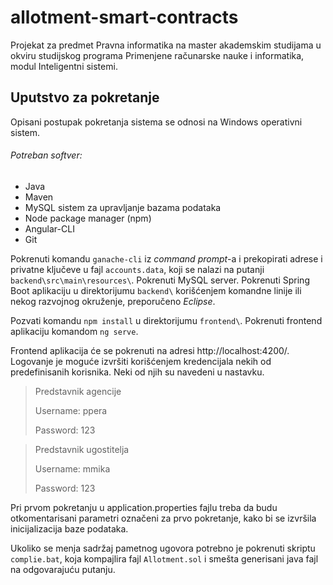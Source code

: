 # allotment-smart-contracts
Projekat za predmet Pravna informatika na master akademskim studijama u okviru studijskog programa Primenjene računarske nauke i informatika, modul Inteligentni sistemi.

## Uputstvo za pokretanje

Opisani postupak pokretanja sistema se odnosi na Windows operativni sistem.

###### Potreban softver:
- Java
- Maven
- MySQL sistem za upravljanje bazama podataka
- Node package manager (npm)
- Angular-CLI
- Git

Pokrenuti komandu `ganache-cli` iz *command prompt*-a i prekopirati adrese i privatne ključeve u fajl `accounts.data`, koji se nalazi na putanji `backend\src\main\resources\`.
Pokrenuti MySQL server.
Pokrenuti Spring Boot aplikaciju u direktorijumu `backend\` korišćenjem komandne linije ili nekog razvojnog okruženje, preporučeno *Eclipse*.

Pozvati komandu `npm install` u direktorijumu `frontend\`.
Pokrenuti frontend aplikaciju komandom `ng serve`.

Frontend aplikacija će se pokrenuti na adresi http://localhost:4200/.
Logovanje je moguće izvršiti korišćenjem kredencijala nekih od predefinisanih korisnika. Neki od njih su navedeni u nastavku.

> Predstavnik agencije
>
> Username: ppera
>
> Password: 123

> Predstavnik ugostitelja
>
> Username: mmika
>
> Password: 123

Pri prvom pokretanju u application.properties fajlu treba da budu otkomentarisani parametri oznаčeni za prvo pokretanje, kako bi se izvršila inicijalizacija baze podataka.

Ukoliko se menja sadržaj pametnog ugovora potrebno je pokrenuti skriptu `complie.bat`, koja kompajlira fajl `Allotment.sol` i smešta generisani java fajl na odgovarajuću putanju.
